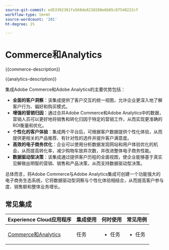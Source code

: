 ```yaml
---
source-git-commit: ed53392381fa568de8230288e6b85c87540222cf
workflow-type: tm+mt
source-wordcount: '201'
ht-degree: 1%

---
```



# Commerce和Analytics

{{commerce-description}}

{{analytics-description}}

集成Adobe Commerce和Adobe Analytics的主要优势包括：

+ **全面的客户洞察**：该集成提供了客户交互的统一视图，允许企业更深入地了解客户行为、偏好和购买模式。
+ **增强的营销归因**：通过合并Adobe Commerce和Adobe Analytics中的数据，营销人员可以更好地将销售和转化归因于特定的营销工作，从而实现更准确的ROI衡量和优化。
+ **个性化的客户体验**：集成两个平台后，可根据客户数据提供个性化体验，从而提供更相关的产品推荐、有针对性的选件并提升客户满意度。
+ **高效的电子商务优化**：企业可以使用分析数据发现网站和用户体验优化的机会，从而提高转化率，减少购物车放弃次数，并改进整体电子商务性能。
+ **数据驱动型决策**：该集成通过提供客户历程的全面视图，使企业能够基于真实见解做出明智的营销、销售和产品决策，从而支持数据驱动型决策。

总体而言，将Adobe Commerce与Adobe Analytics集成可创建一个功能强大的电子商务生态系统，它将数据驱动型洞察与个性化体验相结合，从而提高客户参与度、销售额和整体业务增长。

## 常见集成

<table>
    <thead>
        <tr>
            <th>Experience Cloud应用程序</th>
            <th>集成使用</th>
            <th>何时使用</th>
            <th>常见用例</th>
        </tr>
    </thead>
    <tbody>
        <tr>
            <td>
                <a href="../../integrations/tutorials/analytics-commerce/analytics-commerce.md" target="_blank" rel="noreferrer">Commerce和Analytics</a>
            </td>
            <td>任务</td>
            <td>
                <ul>
                    <li>任务</li>
                </ul>
            </td>
            <td>
                <ul>
                    <li>任务</li>
                </ul>
            </td>
        </tr>        
    </tbody>
</table>
